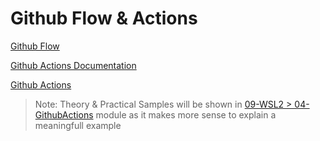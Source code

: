 # Github Flow & Actions

[Github Flow](https://docs.github.com/en/github/collaborating-with-issues-and-pull-requests/github-flow)

[Github Actions Documentation](https://docs.github.com/en/actions)

[Github Actions](https://github.com/actions)

> Note: Theory & Practical Samples will be shown in [09-WSL2 > 04-GithubActions](../../09-WSL2/04-GithubActions/) module as it makes more sense to explain a meaningfull example
